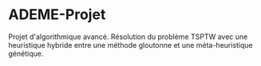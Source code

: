# ADEME-Projet

Projet d'algorithmique avancé. Résolution du problème TSPTW avec une heuristique hybride entre une méthode gloutonne et une méta-heuristique génétique.
